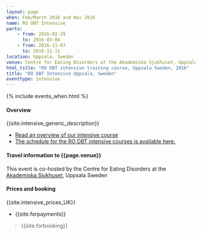 ```yaml
---
layout: page
when: Feb/March 2016 and Nov 2016
name: RO DBT Intensive
parts:
    - from: 2016-02-29
      to: 2016-03-04
    - from: 2016-11-07
      to: 2016-11-11
location: Uppsala, Sweden
venue: Centre for Eating Disorders at the Akademiska Sjukhuset, Uppsala Sweden
html_title: "RO DBT intensive training course, Uppsala Sweden, 2016"
title: "RO DBT Intensive Uppsala, Sweden"
eventtype: intensive
---
```



{% include events_when.html %}


#### Overview

{{site.intensive_generic_description}}

- [Read an overview of our intensive course](/training/intensive.html)
- [The schedule for the RO DBT intensive courses is available here.](/training/intensive/timetable.html)



#### Travel information to {{page.venue}}

This event is co-hosted by the Centre for Eating Disorders at the [Akademiska Sjukhuset](http://www.akademiska.se/en/), Uppsala Sweden

<!--
<iframe src="https://www.google.com/maps/embed?pb=!1m18!1m12!1m3!1d2514.349890900796!2d-1.3966380000000034!3d50.93574199999999!2m3!1f0!2f0!3f0!3m2!1i1024!2i768!4f13.1!3m3!1m2!1s0x487473f58304cebf%3A0x50cabc792a027365!2sUniversity+of+Southampton+Highfield+Campus!5e0!3m2!1sen!2suk!4v1408541711026" width="400" height="300" frameborder="0" style="border:0"></iframe>

[Information on travelling to the campus](http://www.southampton.ac.uk/visitus/campuses/highfield.html) is available on the university website.
-->


#### Prices and booking

{{site.intensive_prices_UK}}
- {{site.forpayments}}

> {{site.forbooking}}



